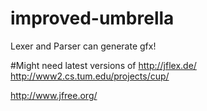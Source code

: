 # improved-umbrella
Lexer and Parser can generate gfx!

#Might need latest versions of
http://jflex.de/
http://www2.cs.tum.edu/projects/cup/

http://www.jfree.org/
